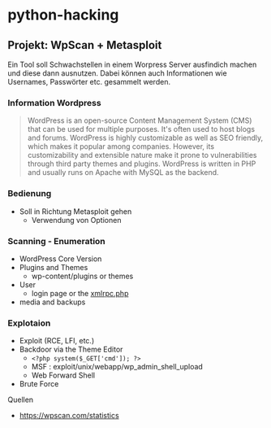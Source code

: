 # python-hacking

## Projekt: WpScan + Metasploit
Ein Tool soll Schwachstellen in einem Worpress Server ausfindich machen und diese dann ausnutzen.
Dabei können auch Informationen wie Usernames, Passwörter etc. gesammelt werden. 

### Information Wordpress

> WordPress is an open-source Content Management System (CMS) that can be used for multiple purposes. It's often used to host blogs and forums. WordPress is highly customizable as well as SEO friendly, which makes it popular among companies. However, its customizability and extensible nature make it prone to vulnerabilities through third party themes and plugins. WordPress is written in PHP and usually runs on Apache with MySQL as the backend.



### Bedienung 
- Soll in Richtung Metasploit gehen
  - Verwendung von Optionen

### Scanning - Enumeration
- WordPress Core Version 
- Plugins and Themes 
  - wp-content/plugins or themes
- User
  - login page or the [xmlrpc.php](https://the-bilal-rizwan.medium.com/wordpress-xmlrpc-php-common-vulnerabilites-how-to-exploit-them-d8d3c8600b32)
- media and backups

### Explotaion
- Exploit (RCE, LFI, etc.)
- Backdoor via the Theme Editor
  - ```<?php system($_GET['cmd']); ?>```
  - MSF : exploit/unix/webapp/wp_admin_shell_upload
  - Web Forward Shell
- Brute Force



Quellen
* https://wpscan.com/statistics







